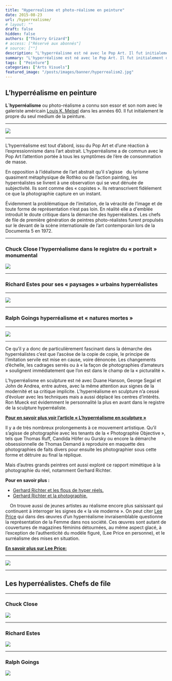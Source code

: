 ```yaml
---
title: "Hyperrealisme et photo-réalisme en peinture"
date: 2015-08-23
url: /hyperrealisme/
# layout: ""
draft: false
hidden: false
authors: ["Thierry Grizard"]
# access: ["Réservé aux abonnés"]
# source: [""]
description: "L'hyperréalisme est né avec le Pop Art. Il fut initialement dominé par la peinture, la sculpture hyperréaliste domine largement actuellement"
summary: "L'hyperréalisme est né avec le Pop Art. Il fut initialement dominé par la peinture, la sculpture hyperréaliste domine largement actuellement"
tags: [ "Peinture"]
categories: ["Arts Visuels"]
featured_image: "/posts/images/banner/hyperrealism2.jpg"
---
```

## L’hyperréalisme en peinture

**L\`hyperréalisme** ou photo-réalisme a connu son essor et son nom avec le galeriste américain [Louis K. Meisel](http://www.meiselgallery.com/?ref=artefields.net) dans les années 60. Il fut initialement le propre du seul medium de la peinture.

---

![](/posts/images/hyperrealism/photorealism-hyperrealism-louis-k-meisel-painting-art-contemporain.jpg)

---

L’hyperréalisme est tout d’abord, issu du Pop Art et d’une réaction à l’expressionnisme dans l’art abstrait. L’hyperréalisme a de commun avec le Pop Art l’attention portée à tous les symptômes de l’ère de consommation de masse.

En opposition à l’idéalisme de l’art abstrait qu’il s’agisse   du lyrisme quasiment métaphysique de Rothko ou de l’action painting, les hyperréalistes se livrent à une observation qui se veut dénuée de subjectivité. Ils sont comme des « copistes ». Ils retranscrivent fidèlement ce que la photographie capture en un instant.

Évidemment la problématique de l’imitation, de la véracité de l’image et de toute forme de représentation n’est pas loin. En réalité elle a d'emblée introduit le doute critique dans la démarche des hyperréalistes. Les chefs de file de première génération de peintres photo-réalistes furent propulsés sur le devant de la scène internationale de l’art contemporain lors de la Documenta 5 en 1972.

---

### Chuck Close l’hyperréalisme dans le registre du « portrait » monumental

![](/posts/images/hyperrealism/chuck-close-photorealisme-hyperrealism-art-contemporain-painting.906-840x1024.jpg)

---

### Richard Estes pour ses « paysages » urbains hyperréalistes

---

![](/posts/images/hyperrealism/chuck-close-photorealisme-hyperrealism-art-contemporain-painting-louis-k-meisel.906-1024x633.jpg)

---

### Ralph Goings hyperréalisme et « natures mortes »

---

![](/posts/images/hyperrealism/ralph-goings-photorealisme-hyperrealism-art-contemporain-painting-louis-k-meisel.9061-1024x692.jpg)

---

Ce qu’il y a donc de particulièrement fascinant dans la démarche des hyperréalistes c’est que l’ascèse de la copie de copie, le principe de l’imitation servile est mise en cause, voire dénoncée. Les changements d’échelle, les cadrages serrés ou à « la façon de photographies d’amateurs » soulignent immédiatement que l’on est dans le champ de la « picturalité ».

L’hyperréalisme en sculpture est né avec Duane Hanson, George Segal et John de Andrea, entre autres, avec la même attention aux signes de la modernité et sa critique implicite. L’hyperréalisme en sculpture n’a cessé d’évoluer avec les techniques mais a aussi déplacé les centres d’intérêts. Ron Mueck est évidemment le personnalité la plus en avant dans le registre de la sculpture hyperréaliste.

**[Pour en savoir plus voir l’article « L’hyperréalisme en sculpture »](/ron-mueck-george-segal-duane-hanson-lhyperrealisme-dans-la-sculpture-contemporaine/)**

Il y a de très nombreux prolongements à ce mouvement artistique. Qu’il s’agisse de photographie avec les tenants de la « Photographie Objective », tels que Thomas Ruff, Candida Höfer ou Gursky ou encore la démarche obsessionnelle de Thomas Demand à reproduire en maquette des photographies de faits divers pour ensuite les photographier sous cette forme et détruire au final la réplique.

Mais d’autres grands peintres ont aussi exploré ce rapport mimétique à la photographie du réel, notamment Gerhard Richter.

**Pour en savoir plus :**

* [Gerhard Richter et les flous de hyper réels.](/gerhard-richter-hyperrealisme-flou/)
* [Gerhard Richter et la photographie.](/gerhard-richter-et-la-photographie/)

⠀
On trouve aussi de jeunes artistes au réalisme encore plus saisissant qui continuent à interroger les signes de « la vie moderne ». On peut citer [Lee Price](http://www.leepricestudio.com/?ref=artefields.net) qui dans des œuvres d’un hyperréalisme invraisemblable questionne la représentation de la Femme dans nos société. Ces œuvres sont autant de couvertures de magazines féminins détournées, au même aspect glacé, à l’exception de l’authenticité du modèle figuré, (Lee Price en personne), et le surréalisme des mises en situation.

**[En savoir plus sur Lee Price:](/lee-price-junk-food/)**

---

![](/posts/images/hyperrealism/eVvxdyB.jpg)

---

## Les hyperréalistes. Chefs de file

---

### Chuck Close

![](/posts/images/hyperrealism/chuck-close-photorealisme-hyperrealism-art-contemporain-painting.905.jpg)

---

### Richard Estes

![](/posts/images/hyperrealism/chuck-close-photorealisme-hyperrealism-art-contemporain-painting-louis-k-meisel.905.jpg)

---

### Ralph Goings

![](/posts/images/hyperrealism/ralph-goings-photorealisme-hyperrealism-art-contemporain-painting-louis-k-meisel.906.jpg) 